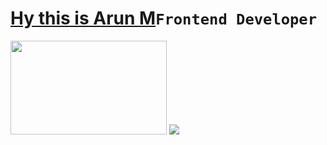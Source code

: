 # [Hy this is Arun M](https://arun496.github.io/apnafolio/)`Frontend Developer`
<img width="250px" height="150px" src="https://media.giphy.com/media/f3iwJFOVOwuy7K6FFw/giphy.gif" />
<img src="https://img.shields.io/badge/-Java-brightgreen" />
